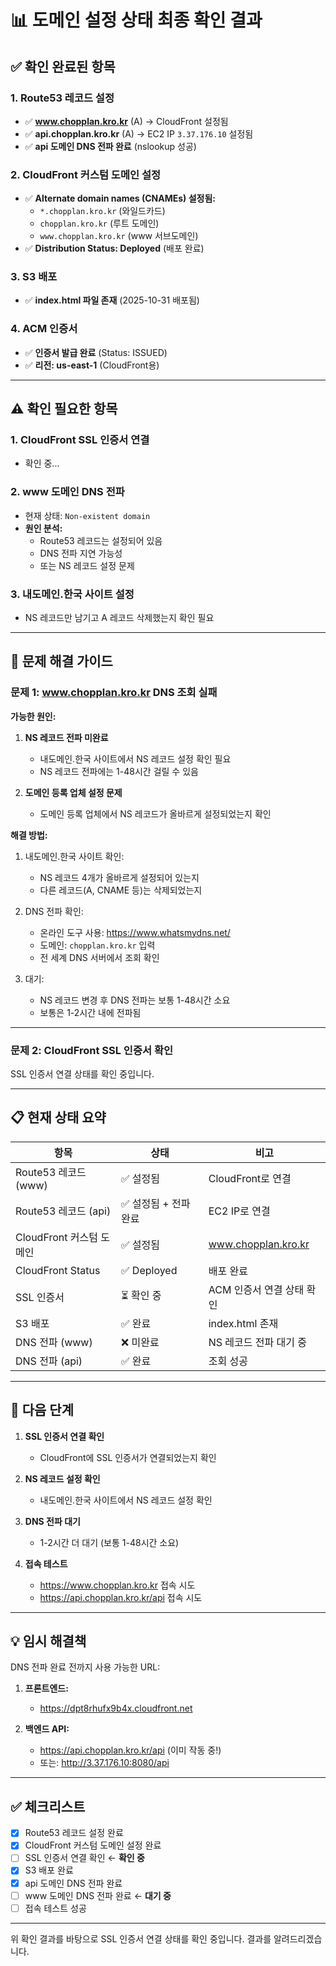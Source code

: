 # 📊 도메인 설정 상태 최종 확인 결과

## ✅ 확인 완료된 항목

### 1. Route53 레코드 설정
- ✅ **www.chopplan.kro.kr** (A) → CloudFront 설정됨
- ✅ **api.chopplan.kro.kr** (A) → EC2 IP `3.37.176.10` 설정됨
- ✅ **api 도메인 DNS 전파 완료** (nslookup 성공)

### 2. CloudFront 커스텀 도메인 설정
- ✅ **Alternate domain names (CNAMEs) 설정됨:**
  - `*.chopplan.kro.kr` (와일드카드)
  - `chopplan.kro.kr` (루트 도메인)
  - `www.chopplan.kro.kr` (www 서브도메인)
- ✅ **Distribution Status: Deployed** (배포 완료)

### 3. S3 배포
- ✅ **index.html 파일 존재** (2025-10-31 배포됨)

### 4. ACM 인증서
- ✅ **인증서 발급 완료** (Status: ISSUED)
- ✅ **리전: us-east-1** (CloudFront용)

---

## ⚠️ 확인 필요한 항목

### 1. CloudFront SSL 인증서 연결
- 확인 중...

### 2. www 도메인 DNS 전파
- 현재 상태: `Non-existent domain`
- **원인 분석:**
  - Route53 레코드는 설정되어 있음
  - DNS 전파 지연 가능성
  - 또는 NS 레코드 설정 문제

### 3. 내도메인.한국 사이트 설정
- NS 레코드만 남기고 A 레코드 삭제했는지 확인 필요

---

## 🔧 문제 해결 가이드

### 문제 1: www.chopplan.kro.kr DNS 조회 실패

**가능한 원인:**
1. **NS 레코드 전파 미완료**
   - 내도메인.한국 사이트에서 NS 레코드 설정 확인 필요
   - NS 레코드 전파에는 1-48시간 걸릴 수 있음

2. **도메인 등록 업체 설정 문제**
   - 도메인 등록 업체에서 NS 레코드가 올바르게 설정되었는지 확인

**해결 방법:**
1. 내도메인.한국 사이트 확인:
   - NS 레코드 4개가 올바르게 설정되어 있는지
   - 다른 레코드(A, CNAME 등)는 삭제되었는지

2. DNS 전파 확인:
   - 온라인 도구 사용: https://www.whatsmydns.net/
   - 도메인: `chopplan.kro.kr` 입력
   - 전 세계 DNS 서버에서 조회 확인

3. 대기:
   - NS 레코드 변경 후 DNS 전파는 보통 1-48시간 소요
   - 보통은 1-2시간 내에 전파됨

---

### 문제 2: CloudFront SSL 인증서 확인

SSL 인증서 연결 상태를 확인 중입니다.

---

## 📋 현재 상태 요약

| 항목 | 상태 | 비고 |
|------|------|------|
| Route53 레코드 (www) | ✅ 설정됨 | CloudFront로 연결 |
| Route53 레코드 (api) | ✅ 설정됨 + 전파 완료 | EC2 IP로 연결 |
| CloudFront 커스텀 도메인 | ✅ 설정됨 | www.chopplan.kro.kr |
| CloudFront Status | ✅ Deployed | 배포 완료 |
| SSL 인증서 | ⏳ 확인 중 | ACM 인증서 연결 상태 확인 |
| S3 배포 | ✅ 완료 | index.html 존재 |
| DNS 전파 (www) | ❌ 미완료 | NS 레코드 전파 대기 중 |
| DNS 전파 (api) | ✅ 완료 | 조회 성공 |

---

## 🎯 다음 단계

1. **SSL 인증서 연결 확인**
   - CloudFront에 SSL 인증서가 연결되었는지 확인

2. **NS 레코드 설정 확인**
   - 내도메인.한국 사이트에서 NS 레코드 설정 확인

3. **DNS 전파 대기**
   - 1-2시간 더 대기 (보통 1-48시간 소요)

4. **접속 테스트**
   - https://www.chopplan.kro.kr 접속 시도
   - https://api.chopplan.kro.kr/api 접속 시도

---

## 💡 임시 해결책

DNS 전파 완료 전까지 사용 가능한 URL:

1. **프론트엔드:**
   - https://dpt8rhufx9b4x.cloudfront.net

2. **백엔드 API:**
   - https://api.chopplan.kro.kr/api (이미 작동 중!)
   - 또는: http://3.37.176.10:8080/api

---

## ✅ 체크리스트

- [x] Route53 레코드 설정 완료
- [x] CloudFront 커스텀 도메인 설정 완료
- [ ] SSL 인증서 연결 확인 ← **확인 중**
- [x] S3 배포 완료
- [x] api 도메인 DNS 전파 완료
- [ ] www 도메인 DNS 전파 완료 ← **대기 중**
- [ ] 접속 테스트 성공

---

위 확인 결과를 바탕으로 SSL 인증서 연결 상태를 확인 중입니다. 결과를 알려드리겠습니다.

